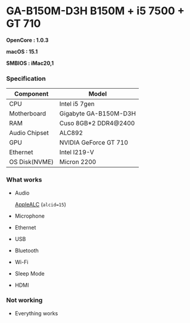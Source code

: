 # GA-B150M-D3H B150M + i5 7500 + GT 710

**OpenCore : 1.0.3**

**macOS : 15.1**

**SMBIOS : iMac20,1**

### Specification

| **Component** | **Model**             |
| ------------- | --------------------- |
| CPU           | Intel i5 7gen            |
| Motherboard   | Gigabyte GA-B150M-D3H |
| RAM           | Cuso 8GB*2 DDR4@2400  |
| Audio Chipset | ALC892                |
| GPU           | NVIDIA GeForce GT 710                |
| Ethernet      | Intel I219-V          |
| OS Disk(NVME) | Micron 2200           |

### What works

- Audio

  [AppleALC](https://github.com/acidanthera/AppleALC) (`alcid=15`)

- Microphone
- Ethernet
- USB
- Bluetooth
- Wi-Fi
- Sleep Mode
- HDMI


### Not working

- Everything works
